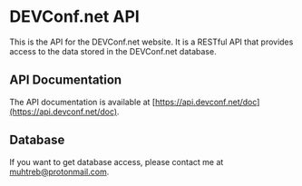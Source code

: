# DEVConf.net API

This is the API for the DEVConf.net website. It is a RESTful API that provides access to the data stored in the DEVConf.net database.

## API Documentation

The API documentation is available at [https://api.devconf.net/doc](https://api.devconf.net/doc).

## Database

If you want to get database access, please contact me at [muhtreb@protonmail.com](mailto:muhtreb@protonmail.com).